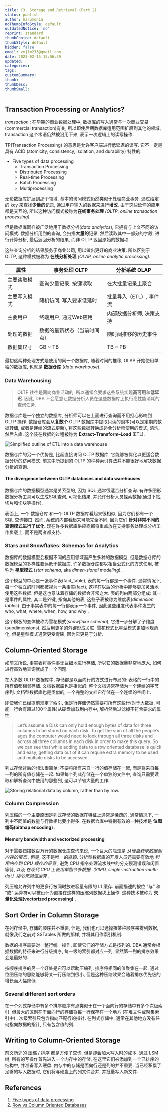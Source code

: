 ```yaml
---
title: C3. Storage and Retrieval (Part 2)
status: publish
author: harumonia
noThumbInfoStyle: default
outdatedNotice: 'no'
reprint: standard
thumbChoice: default
thumbStyle: default
hidden: false
email: zxjlm233@gmail.com
date: 2023-02-15 15:56:39
updated:
categories:
tags:
customSummary:
thumb:
thumbDesc:
thumbSmall:
---
```



## Transaction Processing or Analytics?

*transaction* : 在早期的商业数据处理中, 数据库的写入通常与一次商业交易(commercial transaction)有关, 所以即使后期数据库适用范围扩展到其他的领域, transaction 这个术语仍然被沿用下来, 表示一次逻辑上的读写操作.

TP(Transaction Processing) 的意思是允许客户端进行低延迟的读写. 它不一定是具有 ACID (atomicity, consistency, isolation, and durability) 特性的.

- Five types of data processing
  - Transaction Processing
  - Distributed Processing
  - Real-time Processing
  - Batch Processing
  - Multiprocessing

无论数据库扩展到那个领域, 基本的访问模式仍然类似于处理商业事务. 通过给定的 key 来查找**少量的**记录, 通过用户输入的数据来进行**增改**. 由于这些延伸的应用都是交互的, 所以这种访问模式被称为**在线事务处理** *(OLTP*, *online transaction processing).*

但是数据库同样被广泛地用于数据分析(*data analytics*), 它拥有与上文不同的访问模式. 数据分析用到的查询, 会扫描**大量的**记录, 然后读取其中一部分的字段, 进行计算分析, 最后返回分析的结果, 而非 OLTP 返回原始的数据项.

这些查询分析的结果服务于商业公司, 用以做出更好的商业决策. 所以区别于 OLTP, 这种模式被称为 **在线分析处理** *(OLAP, online analytic processing).*

| 属性 | 事务处理 OLTP | 分析系统 OLAP |
| --- | --- | --- |
| 主要读取模式 | 查询少量记录, 按键读取 | 在大批量记录上聚合 |
| 主要写入模式 | 随机访问, 写入要求低延时 | 批量导入（ETL）, 事件流 |
| 主要用户 | 终端用户, 通过Web应用 | 内部数据分析师, 决策支持 |
| 处理的数据 | 数据的最新状态（当前时间点） | 随时间推移的历史事件 |
| 数据集尺寸 | GB ~ TB | TB ~ PB |

最初这两种处理方式是使用的同一个数据库, 随着时间的推移, OLAP 开始使用单独的数据库, 也就是 **数据仓库** (*data warehouse*).

### Data Warehousing

> OLTP 往往是面向商业活动的, 所以通常会要求这些系统实现**高可用**和**低延迟**. 因此, DBA 不会愿意让数据分析人员在这些数据库上执行高性能消耗的查询任务.
>

数据仓库是一个独立的数据库, 分析师可以在上面进行查询而不用担心影响到 OLTP 操作. 数据仓库会从**复数个** OLTP 数据库中提取只读的副本(可以是定期的数据转储, 或者是连续的流式更新), 将这些数据转换成适合分析师使用的模式, 清洗, 然后入库. 这个装在数据的过程被称为 **Extract–Transform–Load** (ETL).

![Simplified outline of ETL into a data warehouse](https://cdn.jsdelivr.net/gh/zxjlm/my-static-files@master/img/20230118161221.png)

数据仓库的另一个优势是, 比起直接访问 OLTP 数据库, 它能够被优化以更适合数据分析的访问模式. 前文中所提到的 OLTP 的种种索引算法并不能很好地解决数据分析的查询.

#### The divergence between OLTP databases and data warehouses

数据仓库的数据模型通常是关系型的, 因为 SQL 通常很适合分析查询. 有许多图形数据分析工具可以生成SQL查询, 可视化结果, 并允许分析人员探索数据(通过下钻, 切片和切块等操作).

表面上, 一个 数据仓库 和一个 OLTP 数据库看起来很相似, 因为它们都有一个 SQL 查询接口. 然而, 系统的内部看起来可能完全不同, 因为它们 **针对非常不同的查询模式进行了优化**. 现在许多数据库供应商都将重点放在支持事务处理或分析工作负载上, 而不是两者都支持.

### Stars and Snowflakes: Schemas for Analytics

数据库的数据模型会根据不同的应用领域而产生多种的数据模型, 但是数据仓库的数据模型的多样性要远低于数据库, 许多数据仓库都以相当公式化的方式使用, 被称为 **星型模式** (*star schema*, aka *dimen‐sional modeling*).

这个模型的中心是一张事件表(fact_table), 表的每一行都是一个事件. 通常情况下, 每一个独立的时间都被视为一条事实(fact), 这样在以后的分析中能够更加灵活地使用这些数据. 但是这也意味着存储的数据会非常之大. 表的列由两部分组成: 其一是事件的属性; 其二是外键, 指向其他的表, 这些子表被称为维度表(*dimension tables*). 由于事实表中的每一行都表示一个事件, 因此这些维度代表事件发生的 who, what, where, when, how, and why .

这个模板的变体被称为雪花模式(*snowflake schema*), 它进一步分解了子维度(subdimensions), 然后用更多的外键形成关联. 雪花模式比星型模式更加地规范化, 但是星型模式通常更受青睐, 因为它更易于分析.

## Column-Oriented Storage

如前文所说, 事实表将事件事无巨细地进行存储, 所以它的数据量非常地庞大, 如何进行高效地查询就成了一个问题.

在大多数 OLTP 数据库中, 存储都是以面向行的方式进行布局的: 表格的一行中的所有值都相邻存储. 文档数据库也是相似的: 整个文档通常存储为一个连续的字节序列. 文档型数据库也是类似的, 一个完整的文档它存储在一个连续的空间上.

即使我们已经提前规定了索引, 但是行存储仍然需要将所有这些行(对于大数据, 可能一行会有超过100个属性)从硬盘加载到内存中, 解析然后过滤掉不符合要求的属性.

> Let’s assume a Disk can only hold enough bytes of data for three columns to be stored on each disk. 
> To get the sum of all the people’s ages the computer would need to look through all three disks and across all three columns in each disk in order to make this query.
> So we can see that while adding data to a row oriented database is quick and easy, getting data out of it can require extra memory to be used and multiple disks to be accessed.

列式存储背后的想法很简单: 不要将所有来自一行的值存储在一起, 而是将来自每一列的所有值存储在一起. 如果每个列式存储在一个单独的文件中, 查询只需要读取和解析查询中使用的那些列, 这可以节省大量的工作.

![Storing relational data by column, rather than by row.](https://cdn.jsdelivr.net/gh/zxjlm/my-static-files@master/img/202302111624976.png)

### Column Compression

列压缩的一个主要原因是列式存储的数据在特征上通常是稀疏的, 通常情况下, 一列中不同值的数量与行数相比要小得多. 在数据仓库中特别有效的一种技术是 **位图编码(bitmap encoding)** .

#### Memory bandwidth and vectorized processing

对于需要扫描数百万行的数据仓库查询来说, 一个巨大的瓶颈是 *从硬盘获取数据到内存的带宽* . 但是, 这不是唯一的瓶颈. 分析型数据库的开发人员还需要有效地 *利用内存到 CPU 缓存的带宽* , 避免 CPU 指令处理流水线中的分支预测错误和闲置等待, 以及 *在现代 CPU 上使用单指令多数据（SIMD, single-instruction-multi-dat）指令来加速运算* .

列压缩允许列中的更多行被同时放进容量有限的 L1 缓存. 前面描述的按位 “与” 和 “或” 运算符可以被设计为直接在这样的压缩列数据块上操作. 这种技术被称为 **矢量化处理(vectorized processing)** .

## Sort Order in Column Storage

在列存储中, 存储的顺序并不重要, 但是, 我们也可以选择按某种顺序来排列数据, 就像我们之前对 SSTables 所做的那样, 并将其用作索引机制.

数据的排序需要对一整行统一操作, 即使它们的存储方式是按列的. DBA 通常会根据数据的特征来进行分级排序, 每一级的索引都对应一列, 显然第一列的排序效果会是最好的.

按顺序排序的另一个好处是它可以帮助压缩列. 排序将相同的值聚集在一起, 通过位图压缩的思路能够将某一行压缩到很小, 但是这种压缩效果会随着排序优先级的增长而大幅降低.

### Several different sort orders

在一个列式存储中有多个排序顺序有点类似于在一个面向行的存储中有多个次级索引. 但最大的区别在于面向行的存储将每一行保存在一个地方 (在堆文件或聚集索引中) , 次级索引只包含指向匹配行的指针. 在列式存储中, 通常在其他地方没有任何指向数据的指针, 只有包含值的列.

## Writing to Column-Oriented Storage

前文所述的 压缩 / 排序 都是方便了查询, 但是却会加大写入时的成本. 通过 LSM 树, 所有的写操作首先进入一个内存中的存储, 在这里它们被添加到一个已排序的结构中, 并准备写入硬盘. 内存中的存储是面向行还是列的并不重要. 当已经积累了足够的写入数据时, 它们将与硬盘上的列文件合并, 并批量写入新文件.

## References

1. [Five types of data processing](https://www.integrate.io/blog/the-5-types-of-data-processing/)
2. [Row vs Column Oriented Databases](https://dataschool.com/data-modeling-101/row-vs-column-oriented-databases/)
